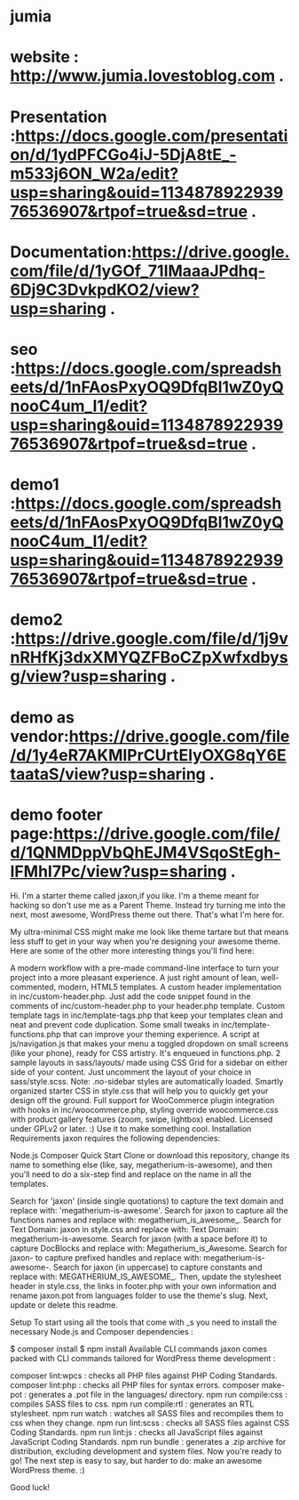 # jumia
# website : http://www.jumia.lovestoblog.com .
# Presentation :https://docs.google.com/presentation/d/1ydPFCGo4iJ-5DjA8tE_-m533j6ON_W2a/edit?usp=sharing&ouid=113487892293976536907&rtpof=true&sd=true .
# Documentation:https://drive.google.com/file/d/1yGOf_71IMaaaJPdhq-6Dj9C3DvkpdKO2/view?usp=sharing .
# seo :https://docs.google.com/spreadsheets/d/1nFAosPxyOQ9DfqBl1wZ0yQnooC4um_I1/edit?usp=sharing&ouid=113487892293976536907&rtpof=true&sd=true .
# demo1 :https://docs.google.com/spreadsheets/d/1nFAosPxyOQ9DfqBl1wZ0yQnooC4um_I1/edit?usp=sharing&ouid=113487892293976536907&rtpof=true&sd=true .
# demo2 :https://drive.google.com/file/d/1j9vnRHfKj3dxXMYQZFBoCZpXwfxdbysg/view?usp=sharing .
# demo as vendor:https://drive.google.com/file/d/1y4eR7AKMIPrCUrtEIyOXG8qY6EtaataS/view?usp=sharing .
# demo footer page:https://drive.google.com/file/d/1QNMDppVbQhEJM4VSqoStEgh-IFMhI7Pc/view?usp=sharing .
Hi. I'm a starter theme called jaxon,if you like. I'm a theme meant for hacking so don't use me as a Parent Theme. Instead try turning me into the next, most awesome, WordPress theme out there. That's what I'm here for.

My ultra-minimal CSS might make me look like theme tartare but that means less stuff to get in your way when you're designing your awesome theme. Here are some of the other more interesting things you'll find here:

A modern workflow with a pre-made command-line interface to turn your project into a more pleasant experience.
A just right amount of lean, well-commented, modern, HTML5 templates.
A custom header implementation in inc/custom-header.php. Just add the code snippet found in the comments of inc/custom-header.php to your header.php template.
Custom template tags in inc/template-tags.php that keep your templates clean and neat and prevent code duplication.
Some small tweaks in inc/template-functions.php that can improve your theming experience.
A script at js/navigation.js that makes your menu a toggled dropdown on small screens (like your phone), ready for CSS artistry. It's enqueued in functions.php.
2 sample layouts in sass/layouts/ made using CSS Grid for a sidebar on either side of your content. Just uncomment the layout of your choice in sass/style.scss. Note: .no-sidebar styles are automatically loaded.
Smartly organized starter CSS in style.css that will help you to quickly get your design off the ground.
Full support for WooCommerce plugin integration with hooks in inc/woocommerce.php, styling override woocommerce.css with product gallery features (zoom, swipe, lightbox) enabled.
Licensed under GPLv2 or later. :) Use it to make something cool.
Installation
Requirements
jaxon requires the following dependencies:

Node.js
Composer
Quick Start
Clone or download this repository, change its name to something else (like, say, megatherium-is-awesome), and then you'll need to do a six-step find and replace on the name in all the templates.

Search for 'jaxon' (inside single quotations) to capture the text domain and replace with: 'megatherium-is-awesome'.
Search for jaxon to capture all the functions names and replace with: megatherium_is_awesome_.
Search for Text Domain: jaxon in style.css and replace with: Text Domain: megatherium-is-awesome.
Search for  jaxon (with a space before it) to capture DocBlocks and replace with:  Megatherium_is_Awesome.
Search for jaxon- to capture prefixed handles and replace with: megatherium-is-awesome-.
Search for jaxon (in uppercase) to capture constants and replace with: MEGATHERIUM_IS_AWESOME_.
Then, update the stylesheet header in style.css, the links in footer.php with your own information and rename jaxon.pot from languages folder to use the theme's slug. Next, update or delete this readme.

Setup
To start using all the tools that come with _s you need to install the necessary Node.js and Composer dependencies :

$ composer install
$ npm install
Available CLI commands
jaxon comes packed with CLI commands tailored for WordPress theme development :

composer lint:wpcs : checks all PHP files against PHP Coding Standards.
composer lint:php : checks all PHP files for syntax errors.
composer make-pot : generates a .pot file in the languages/ directory.
npm run compile:css : compiles SASS files to css.
npm run compile:rtl : generates an RTL stylesheet.
npm run watch : watches all SASS files and recompiles them to css when they change.
npm run lint:scss : checks all SASS files against CSS Coding Standards.
npm run lint:js : checks all JavaScript files against JavaScript Coding Standards.
npm run bundle : generates a .zip archive for distribution, excluding development and system files.
Now you're ready to go! The next step is easy to say, but harder to do: make an awesome WordPress theme. :)

Good luck!
